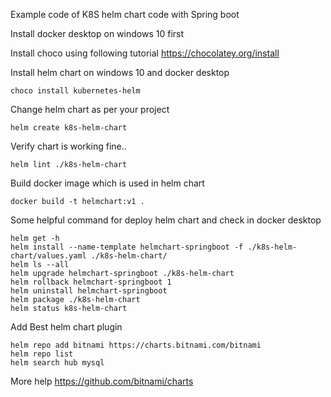Example code of K8S helm chart code with Spring boot

Install docker desktop on windows 10 first

Install choco using following tutorial
https://chocolatey.org/install

Install helm chart on windows 10 and docker desktop
```
choco install kubernetes-helm
```

Change helm chart as per your project
```
helm create k8s-helm-chart
```

Verify chart is working fine..
```
helm lint ./k8s-helm-chart
```

Build docker image which is used in helm chart
```
docker build -t helmchart:v1 .
```

Some helpful command for deploy helm chart and check in docker desktop
```
helm get -h
helm install --name-template helmchart-springboot -f ./k8s-helm-chart/values.yaml ./k8s-helm-chart/
helm ls --all
helm upgrade helmchart-springboot ./k8s-helm-chart
helm rollback helmchart-springboot 1
helm uninstall helmchart-springboot
helm package ./k8s-helm-chart
helm status k8s-helm-chart

```

Add Best helm chart plugin
```
helm repo add bitnami https://charts.bitnami.com/bitnami
helm repo list
helm search hub mysql
```

More help
https://github.com/bitnami/charts

